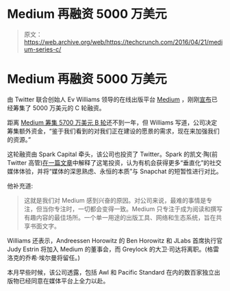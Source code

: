 # Medium 再融资 5000 万美元

> 原文：<https://web.archive.org/web/https://techcrunch.com/2016/04/21/medium-series-c/>

# Medium 再融资 5000 万美元

由 Twitter 联合创始人 Ev Williams 领导的在线出版平台 [Medium](https://web.archive.org/web/20230302180221/https://medium.com/) ，刚刚[宣布](https://web.archive.org/web/20230302180221/https://medium.com/@ev/medium-adds-to-board-bank-account-ada7f0059b9b#.dleorshl5)已经筹集了 5000 万美元的 C 轮融资。

距离 [Medium 筹集 5700 万美元 B 轮](https://web.archive.org/web/20230302180221/https://techcrunch.com/2015/09/28/medium-raises-54m-will-hold-event-on-october-7th-to-announce-new-features-and-partnerships/)还不到一年，但 Williams 写道，公司决定筹集额外资金，“鉴于我们看到的对我们正在建设的愿景的需求，现在来加强我们的资源。”

这轮融资由 Spark Capital 牵头，该公司也投资了 Twitter。Spark 的凯文·陶(前 Twitter 高管)[在一篇文章](https://web.archive.org/web/20230302180221/https://medium.com/spark-capital-collection/our-investment-in-medium-right-tool-right-network-right-time-e081438d30f#.stm3lttln)中解释了这笔投资，认为有机会获得更多“垂直化”的社交媒体体验，并将“媒体的深思熟虑、永恒的本质”与 Snapchat 的短暂性进行对比。

他补充道:

> 这就是我们对 Medium 感到兴奋的原因。对公司来说，最难的事情是专注，但当你专注时，一切都会变得一致。Medium 只专注于成为阅读和撰写有趣内容的最佳场所。一个单一用途的出版工具、网络和生态系统，旨在共享书面文字。

Williams 还表示，Andreessen Horowitz 的 Ben Horowitz 和 JLabs 首席执行官 Judy Estrin 将加入 Medium 的董事会，而 Greylock 的大卫·司达将离职。(格雷洛克的乔希·埃尔曼将留任。)

本月早些时候，该公司透露，包括 Awl 和 Pacific Standard 在内的数百家独立出版物已经同意在媒体平台上全力以赴。